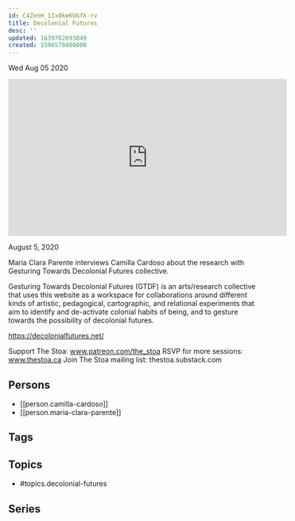 ```yaml
---
id: C4ZenH_1Ix0keKUGfk-rv
title: Decolonial Futures
desc: ''
updated: 1639762693849
created: 1596578400000
---
```





Wed Aug 05 2020

<iframe width="560" height="315" src="https://www.youtube.com/embed/fuuT-2-PDY0" title="Decolonial Futures w/ Camilla Cardoso and Maria Clara Parente" frameborder="0" allow="accelerometer; autoplay; clipboard-write; encrypted-media; gyroscope; picture-in-picture" allowfullscreen ></iframe>

August 5, 2020

Maria Clara Parente interviews Camilla Cardoso about the research with Gesturing Towards Decolonial Futures collective.

Gesturing Towards Decolonial Futures (GTDF) is an arts/research collective that uses this website as a workspace for collaborations around different kinds of artistic, pedagogical, cartographic, and relational experiments that aim to identify and de-activate colonial habits of being, and to gesture towards the possibility of decolonial futures.

https://decolonialfutures.net/

Support The Stoa: www.patreon.com/the_stoa
RSVP for more sessions: www.thestoa.ca
Join The Stoa mailing list: thestoa.substack.com

## Persons

- [[person.camilla-cardoso]]
- [[person.maria-clara-parente]]

## Tags



## Topics

- #topics.decolonial-futures

## Series




